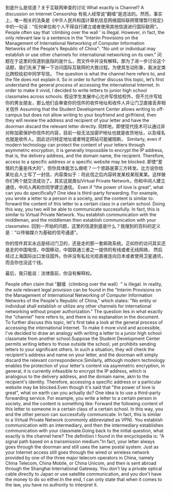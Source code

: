 到底什么是信道？关于互联网审查的讨论
What exactly is Channel? A discussion on Internet Censorship
有些人经常说“翻墙”是违法的。然而，事实上，唯一相关的法条是《中华人民共和国计算机信息网络国际联网管理暂行规定》中的一句话：“任何单位和个人不得自行建立或者使用其他信道进行国际联网”。
People often say that 'climbing over the wall ' is illegal. However, in fact, the only relevant law is a sentence in the "Interim Provisions on the Management of International Networking of Computer Information Networks of the People's Republic of China": "No unit or individual may establish or use other channels for international networking on its own."
问题在于这里的信道到底指的是什么，而文件中并没有解释。那为了进一步讨论这个话题，我们先来了解一下访问国际互联网的大致过程。为使其生动形象，我决定类比跨校给初中同学写信。
The question is what the channel here refers to, and the file does not explain it. So in order to further discuss this topic, let’s first understand the general process of accessing the international Internet. In order to make it vivid, I decided to write letters to junior high school classmates across schools.
假设学生发展中心允许写信给校外，但不允许写给你的男女朋友，那么他们会审查你的信件的收件地址和收件人并让门卫直接丢弃相关信件
Assuming that the Student Development Center allows writing to off-campus but does not allow writing to your boyfriend and girlfriend, then they will review the address and recipient of your letter and have the doorman discard the relevant letter directly.
同样地，即使现代技术可以通过非对称加密保护你信件的内容，目前一般无法加密IP地址也就是收货地址，以及域名也就是收件人。因此访问特定地址或者特定网站可能被阻断。
Similarly, even if modern technology can protect the content of your letters through asymmetric encryption, it is generally impossible to encrypt the IP address, that is, the delivery address, and the domain name, the recipient. Therefore, access to a specific address or a specific website may be blocked.
即使“爱情的力量是伟大的”，但你具体能怎么做呢？一个思路是第三方转发。比方说你给某社会人士写了一封信，内容类似于：将此信之后内容转发某校某班某某。这样做你们两个就交流成功了。其实这就类似Virtual Private Network，你和中间人建立通信，中间人再和你同学建立通信。
Even if "the power of love is great", what can you do specifically? One idea is third-party forwarding. For example, you wrote a letter to a person in a society, and the content is similar to: forward the content of this letter to a certain class in a certain school. Doing this way, you two will be able to communicate successfully. In fact, this is similar to Virtual Private Network. You establish communication with the middleman, and the middleman then establish communication with your classmates.
回到一开始的问题，这里的信道到底是什么？我搜到的百科的定义是：“以传输媒介为基础的信号通道”。

你的信件其实永远是经过门卫的，还是走的那一套邮政系统。正如你的访问其实还是走的中国电信，中国移动，中国联通三者之一提供的有线或者无线网络， 然后经过上海国际出口发往国外。你并没有私拉光缆直接连向日本或者使用卫星通讯，而且你也没这个钱。

最后，我只能说：法律面前，你没有解释权。

People often claim that "翻墙（climbing over the wall）" is illegal. In reality, the sole relevant legal provision can be found in the "Interim Provisions on the Management of International Networking of Computer Information Networks of the People's Republic of China," which states: "No entity or individual shall establish or utilize any other channels for international networking without proper authorization."
The question lies in what exactly the "channel" here refers to, and there is no explanation in the document. To further discuss this topic, let's first take a look at the general process of accessing the international Internet. To make it more vivid and accessible, I've decided to draw an analogy with writing a letter to a junior high school classmate from another school.Suppose the Student Development Center permits writing letters to those outside the school, yet prohibits sending letters to your significant others. In such a situation, they will check the recipient's address and name on your letter, and the doorman will simply discard the relevant correspondence.Similarly, although modern technology enables the protection of your letter's content via asymmetric encryption, in general, it is currently infeasible to encrypt the IP address, which is analogous to the delivery address, and the domain name, akin to the recipient's identity. Therefore, accessing a specific address or a particular website may be blocked.Even though it's said that "the power of love is great", what on earth can you actually do? One idea is to use a third-party forwarding service. For example, you write a letter to a certain person in society, and the content is something like: Forward the following content of this letter to someone in a certain class of a certain school. In this way, you and the other person can successfully communicate. In fact, this is similar to a Virtual Private Network (commonly abbreviated as VPN). You establish communication with an intermediary, and then the intermediary establishes communication with your classmate.Going back to the initial question, what exactly is the channel here? The definition I found in the encyclopedia is: "A signal path based on a transmission medium."In fact, your letter always goes through the doorman and still uses the same postal system. Just as your Internet access still goes through the wired or wireless network provided by one of the three major telecom operators in China, namely China Telecom, China Mobile, or China Unicom, and then is sent abroad through the Shanghai International Gateway. You don't lay a private optical cable directly to Japan or use satellite communication, and you don't have the money to do so either.In the end, I can only state that when it comes to the law, you have no authority to interpret it. 
<!--stackedit_data:
eyJoaXN0b3J5IjpbLTE1MTIwNTQ3MDQsLTE3MTQ1NzUxOCwtMT
E2Mjc5MDQsLTExODUxNzUxMSwtMTI3OTYwNzMxNCwtODUwOTIz
NDAzLDQ5NDQ2MjUxNiwtODQ3MjEzOTA0LDExMzY2NjU0NTddfQ
==
-->